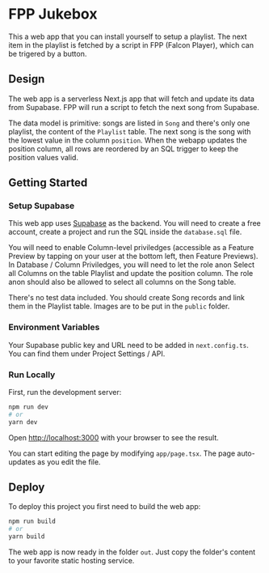 # FPP Jukebox

This a web app that you can install yourself to setup a playlist.  The next item in the playlist is fetched by a script in FPP (Falcon Player), which can be trigered by a button.

## Design

The web app is a serverless Next.js app that will fetch and update its data from Supabase. FPP will run a script to fetch the next song from Supabase.

The data model is primitive: songs are listed in `Song` and there's only one playlist, the content of the `Playlist` table.  The next song is the song with the lowest value in the column `position`.  When the webapp updates the position column, all rows are reordered by an SQL trigger to keep the position values valid.

## Getting Started

### Setup Supabase

This web app uses [Supabase](https://www.supabase.com) as the backend. You will need to create a free account, create a project and run the SQL inside the `database.sql` file.

You will need to enable Column-level priviledges (accessible as a Feature Preview by tapping on your user at the bottom left, then Feature Previews).  In Database / Column Priviledges, you will need to let the role anon Select all Columns on the table Playlist and update the position column.  The role anon should also be allowed to select all columns on the Song table.

There's no test data included.  You should create Song records and link them in the Playlist table. Images are to be put in the `public` folder. 

### Environment Variables

Your Supabase public key and URL need to be added in `next.config.ts`.  You can find them under Project Settings / API.

### Run Locally

First, run the development server:

```bash
npm run dev
# or
yarn dev
```

Open [http://localhost:3000](http://localhost:3000) with your browser to see the result.

You can start editing the page by modifying `app/page.tsx`. The page auto-updates as you edit the file.

## Deploy

To deploy this project you first need to build the web app:

```bash
npm run build
# or
yarn build
```

The web app is now ready in the folder `out`.  Just copy the folder's content to your favorite static hosting service.